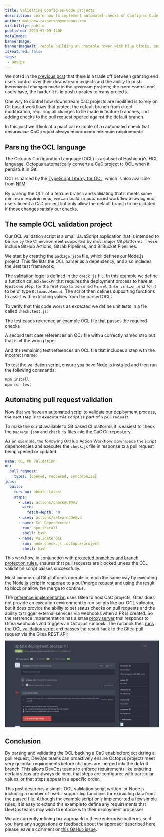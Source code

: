 ```yaml
---
title: Validating Config-as-Code projects
description: Learn how to implement automated checks of Config-as-Code projects during pull requests
author: matthew.casperson@octopus.com
visibility: public
published: 2023-01-09-1400
metaImage: 
bannerImage: 
bannerImageAlt: People building an unstable tower with blue blocks, beside 2 people building a stable, lower tower with blue blocks.
isFeatured: false
tags:
 - DevOps
---
```


We noted in the [previous post](/blog/2023-06/synchronizing-projects/index.md) that there is a trade off between granting end users control over their downstream projects and the ability to push incremental changes made to the upstream projects; the more control end users have, the harder it is to push updates to many projects.

One way to control how downstream CaC projects are modified is to rely on Git based workflows that protect the default branch from direct modification, requiring all changes to be made in feature branches, and adding checks to the pull request opened against the default branch.

In this post we'll look at a practical example of an automated check that ensures our CaC project always meets some minimum requirements.

## Parsing the OCL language

The Octopus Configuration Language (OCL) is a subset of Hashicorp's HCL language. Octopus automatically converts a CaC project to OCL when it persists it in Git.

OCL is parsed by the [TypeScript Library for OCL](https://github.com/OctopusDeploy/ocl.ts), which is also available from [NPM](https://www.npmjs.com/package/@octopusdeploy/ocl).

By parsing the OCL of a feature branch and validating that it meets some minimum requirements, we can build an automated workflow allowing end users to edit a CaC project but only allow the default branch to be updated if those changes satisfy our checks.

## The sample OCL validation project

Our OCL validation script is a small JavaScript application that is intended to be run by the CI environment supported by most major Git platforms. These include GitHub Actions, GitLab Pipelines, and BitBucket Pipelines.

We start by creating the `package.json` file, which defines our Node.js project. This file lists the OCL parser as a dependency, and also includes the Jest test framework:

<script src="https://emgithub.com/embed-v2.js?target=https%3A%2F%2Fgithub.com%2FOctopusSolutionsEngineering%2FEnterprisePatternsReferenceImplementation%2Fblob%2Fmain%2Fpr_ocl_check%2Fpackage.json&style=default&type=code&showBorder=on&showLineNumbers=on&showFileMeta=on&showFullPath=on&showCopy=on"></script>

The validation logic is defined in the `check.js` file. In this example we define a function called `checkPr` that requires the deployment process to have at least one step, for the first step to be called `Manual Intervention`, and for it to be of type `Octopus.Manual`. The script then defines supporting functions to assist with extracting values from the parsed OCL:

<script src="https://emgithub.com/embed-v2.js?target=https%3A%2F%2Fgithub.com%2FOctopusSolutionsEngineering%2FEnterprisePatternsReferenceImplementation%2Fblob%2Fmain%2Fpr_ocl_check%2Fcheck.js&style=default&type=code&showBorder=on&showLineNumbers=on&showFileMeta=on&showFullPath=on&showCopy=on"></script>

To verify that this code works as expected we define unit tests in a file called `check.test.js`:

<script src="https://emgithub.com/embed-v2.js?target=https%3A%2F%2Fgithub.com%2FOctopusSolutionsEngineering%2FEnterprisePatternsReferenceImplementation%2Fblob%2Fmain%2Fpr_ocl_check%2Fcheck.test.js&style=default&type=code&showBorder=on&showLineNumbers=on&showFileMeta=on&showFullPath=on&showCopy=on"></script>

The test cases reference an example OCL file that passes the required checks:

<script src="https://emgithub.com/embed-v2.js?target=https%3A%2F%2Fgithub.com%2FOctopusSolutionsEngineering%2FEnterprisePatternsReferenceImplementation%2Fblob%2Fmain%2Fpr_ocl_check%2Ftest_deployment_processes%2Fcorrect_name.ocl&style=default&type=code&showBorder=on&showLineNumbers=on&showFileMeta=on&showFullPath=on&showCopy=on"></script>

A second test case references an OCL file with a correctly named step but that is of the wrong type:

<script src="https://emgithub.com/embed-v2.js?target=https%3A%2F%2Fgithub.com%2FOctopusSolutionsEngineering%2FEnterprisePatternsReferenceImplementation%2Fblob%2Fmain%2Fpr_ocl_check%2Ftest_deployment_processes%2Fcorrect_name_wrong_type.ocl&style=default&type=code&showBorder=on&showLineNumbers=on&showFileMeta=on&showFullPath=on&showCopy=on"></script>

And the remaining test references an OCL file that includes a step with the incorrect name:

<script src="https://emgithub.com/embed-v2.js?target=https%3A%2F%2Fgithub.com%2FOctopusSolutionsEngineering%2FEnterprisePatternsReferenceImplementation%2Fblob%2Fmain%2Fpr_ocl_check%2Ftest_deployment_processes%2Fwrong_name.ocl&style=default&type=code&showBorder=on&showLineNumbers=on&showFileMeta=on&showFullPath=on&showCopy=on"></script>

To test the validation script, ensure you have Node.js installed and then run the following commands:

```bash
npm install
npm run test
```

## Automating pull request validation

Now that we have an automated script to validate our deployment process, the next step is to execute this script as part of a pull request.

To make the script available to Git based CI platforms it is easiest to check the `package.json` and `check.js` files into the CaC Git repository.

As an example, the following GitHub Action Workflow downloads the script dependencies and executes the `check.js` file in response to a pull request being opened or updated:

```yaml
name: OCL PR Validation
on:
  pull_request:
    types: [opened, reopened, synchronize]
jobs:
  build:
    runs-on: ubuntu-latest
    steps:
      - uses: actions/checkout@v3
        with:
          fetch-depth: '0'
      - uses: actions/setup-node@v3
      - name: Get Dependencies
        run: npm install
        shell: bash
      - name: Validate OCL
        run: node check.js .octopus/project
        shell: bash
```

This workflow, in conjunction with [protected branches and branch protection rules](https://docs.github.com/en/repositories/configuring-branches-and-merges-in-your-repository/managing-protected-branches/about-protected-branches), ensures that pull requests are blocked unless the OCL validation script passes successfully.

Most commercial Git platforms operate in much the same way by executing the Node.js script in response to a pull/merge request and using the result to block or allow the merge to continue.

The [reference implementation](https://github.com/OctopusSolutionsEngineering/EnterprisePatternsReferenceImplementation/tree/main) uses Gitea to host CaC projects. Gitea does not provide an execution environment to run scripts like our OCL validator, but it does provide the ability to set status checks on pull requests and the ability to trigger external services via webhooks when a PR is created. So the reference implementation has a small [proxy server](https://github.com/OctopusSolutionsEngineering/EnterprisePatternsReferenceImplementation/blob/main/gitea_proxy/main.py) that responds to Gitea webhooks and triggers an Octopus runbook. The runbook then [runs the OCL validation script](https://github.com/OctopusSolutionsEngineering/EnterprisePatternsReferenceImplementation/blob/main/management_instance/projects/scripts/check_pr.py) and passes the result back to the Gitea pull request via the Gitea REST API:

![A screenshot of a Gitea PR with some status checks](gitea-pr.png "width=500")



## Conclusion

By parsing and validating the OCL backing a CaC enabled project during a pull request, DevOps teams can proactively ensure Octopus projects meet very granular requirements before changes are merged into the default branch. This allows DevOps teams to enforce requirements like ensuring certain steps are always defined, that steps are configured with particular values, or that steps appear in a specific order.

This post describes a simple OCL validation script written for Node.js including a number of useful supporting functions for extracting data from the parsed file. Although the example script only implemented a few simple rules, it is easy to extend this example to define any requirements that DevOps teams may wish to enforce with their deployment processes.

We are currently refining our approach to these enterprise patterns, so if you have any suggestions or feedback about the approach described here, please leave a comment on [this GitHub issue](https://github.com/OctopusSolutionsEngineering/EnterprisePatternsReferenceImplementation/issues/1).